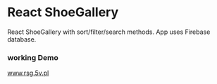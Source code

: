 # React ShoeGallery

React ShoeGallery with sort/filter/search methods.
App uses Firebase database.

### working Demo
www.rsg.5v.pl
